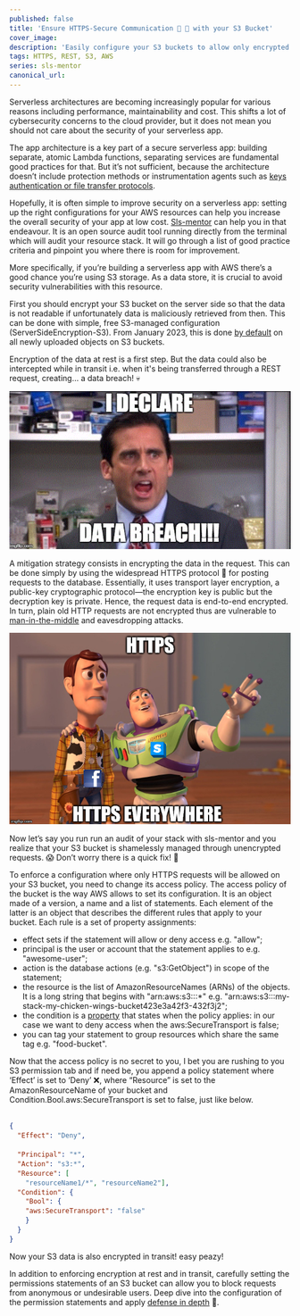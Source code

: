 ```yaml
---
published: false
title: 'Ensure HTTPS-Secure Communication 🤝 🔑 with your S3 Bucket'
cover_image:
description: 'Easily configure your S3 buckets to allow only encrypted requests. Quickly check if your stack complies with sls-mentor! 📈'
tags: HTTPS, REST, S3, AWS
series: sls-mentor
canonical_url:
---
```

Serverless architectures are becoming increasingly popular for various reasons including performance, maintainability and cost. This shifts a lot of cybersecurity concerns to the cloud provider, but it does not mean you should not care about the security of your serverless app.

The app architecture is a key part of a secure serverless app: building separate, atomic Lambda functions, separating services are fundamental good practices for that. But it’s not sufficient, because the architecture doesn’t include protection methods or instrumentation agents such as [keys authentication or file transfer protocols](https://protectonce.com/the-10-best-practices-for-serverless-security/).

Hopefully, it is often simple to improve security on a serverless app: setting up the right configurations for your AWS resources can help you increase the overall security of your app at low cost. [Sls-mentor](https://sls-mentor.dev/) can help you in that endeavour. It is an open source audit tool running directly from the terminal which will audit your resource stack. It will go through a list of good practice criteria and pinpoint you where there is room for improvement.

More specifically, if you’re building a serverless app with AWS there’s a good chance you’re using S3 storage. As a data store, it is crucial to avoid security vulnerabilities with this resource.

First you should encrypt your S3 bucket on the server side so that the data is not readable if unfortunately data is maliciously retrieved from then. This can be done with simple, free S3-managed configuration (ServerSideEncryption-S3). From January 2023, this is done [by default](https://docs.aws.amazon.com/AmazonS3/latest/userguide/bucket-encryption.html) on all newly uploaded objects  on S3 buckets.

Encryption of the data at rest is a first step. But the data could also be intercepted while in transit i.e. when it's being transferred through a REST request, creating... a data breach! 💀

![meme data breach](./assets/meme-data-breach.gif 'meme data breach')

A mitigation strategy consists in encrypting the data in the request. This can be done simply by using the widespread HTTPS protocol 🤝 for posting requests to the database. Essentially, it uses transport layer encryption, a public-key cryptographic protocol—the encryption key is public but the decryption key is private. Hence, the request data is end-to-end encrypted. In turn, plain old HTTP requests are not encrypted thus are vulnerable to [man-in-the-middle](https://csrc.nist.gov/glossary/term/man_in_the_middle_attack) and eavesdropping attacks.

![meme https](./assets/meme-https.jpg 'meme https')

Now let’s say you run run an audit of your stack with sls-mentor and you realize that your S3 bucket is shamelessly managed through unencrypted requests. 😱 Don’t worry there is a quick fix! 🔧

To enforce a configuration where only HTTPS requests will be allowed on your S3 bucket, you need to change its access policy. The access policy of the bucket is the way AWS allows to set its configuration. It is an object made of a version, a name and a list of statements. Each element of the latter is an object that describes the different rules that apply to your bucket. Each rule is a set of property assignments:
- effect sets if the statement will allow or deny access e.g. "allow";
- principal is the user or account that the statement applies to e.g. "awesome-user";
- action is the database actions (e.g. "s3:GetObject") in scope of the statement;
- the resource is the list of AmazonResourceNames (ARNs) of the objects. It is a long string that begins with "arn:aws:s3:::*" e.g. "arn:aws:s3:::my-stack-my-chicken-wings-bucket423e3a42f3-432f3j2";
- the condition is a [property](https://docs.aws.amazon.com/AmazonS3/latest/userguide/amazon-s3-policy-keys.html) that states when the policy applies: in our case we want to deny access when the aws:SecureTransport is false;
- you can tag your statement to group resources which share the same tag e.g. "food-bucket".

Now that the access policy is no secret to you, I bet you are rushing to you S3 permission tab and if need be, you append a policy statement where ‘Effect’ is set to ‘Deny’ ❌, where “Resource” is set to the AmazonResourceName of your bucket and Condition.Bool.aws:SecureTransport is set to false, just like below.
```json

{
  "Effect": "Deny",

  "Principal": "*",
  "Action": "s3:*",
  "Resource": [
    "resourceName1/*", "resourceName2"],
  "Condition": {
    "Bool": {
    "aws:SecureTransport": "false"
    }
  }
}
```
Now your S3 data is also encrypted in transit! easy peazy!

In addition to enforcing encryption at rest and in transit, carefully setting the permissions statements of an S3 bucket can allow you to block requests from anonymous or undesirable users.  Deep dive into the configuration of the permission statements and apply [defense in depth](https://aws.amazon.com/blogs/security/how-to-use-bucket-policies-and-apply-defense-in-depth-to-help-secure-your-amazon-s3-data/) 🤿.

